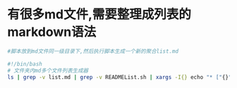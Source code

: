 # 有很多md文件,需要整理成列表的markdown语法

```bash
#脚本放到md文件同一级目录下,然后执行脚本生成一个新的聚合list.md

#!/bin/bash
# 文件夹内md多个文件列表生成器
ls | grep -v list.md | grep -v READMEList.sh | xargs -I{} echo "* ["{}"](./"{}")" > list.md
```
